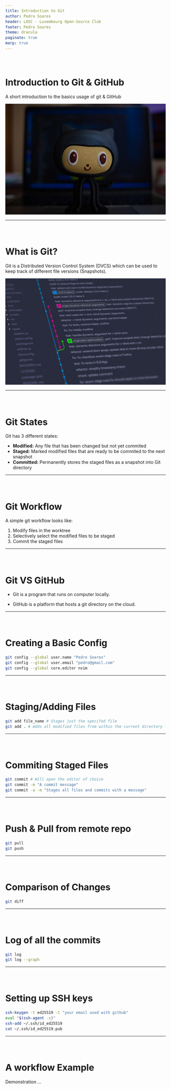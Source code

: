```yaml
---
title: Introduction to Git
author: Pedro Soares
header: LOSC - Luxembourg Open-Source Club
footer: Pedro Soares
theme: dracula
paginate: true
marp: true
---
```


# Introduction to Git & GitHub

A short introduction to the basics usage of git & GitHub

![bg right](./imgs/git-mascot.jpg)

<style scoped>
h1 {
    padding-top: 1.5em;
}
</style>

---

# What is Git?

Git is a Distributed Version Control System (DVCS) which can be used to keep track of different file versions (Snapshots).

![bg blur](./imgs/git-log.jpg)

---

# Git States

Git has 3 different states:

- **Modified:** Any file that has been changed but not yet commited
- **Staged:** Marked modified files that are ready to be commited to the next snapshot
- **Committed:** Permanently stores the staged files as a snapshot into Git directory

<!-- ![bg blur](./imgs/git-log.jpg) -->

---

# Git Workflow

A simple git workflow looks like:

1. Modify files in the worktree
1. Selectively select the modified files to be staged
1. Commit the staged files

<!-- ![bg blur](./imgs/git-log.jpg) -->

---

# Git VS GitHub

- Git is a program that runs on computer locally.

- GitHub is a platform that hosts a git directory on the cloud.

---

# Creating a Basic Config

```sh
git config --global user.name "Pedro Soares"
git config --global user.email "pedro@gmail.com"
git config --global core.editor nvim
```

---

# Staging/Adding Files

```sh
git add file_name # Stages just the specifed file
git add . # Adds all modified files from within the current directory
```

---

# Commiting Staged Files

```sh
git commit # Will open the editor of choice
git commit -m "A commit message"
git commit -a -m "Stages all files and commits with a message"
```

---

# Push & Pull from remote repo

```sh
git pull
git push
```

---

# Comparison of Changes

```sh
git diff
```

---

# Log of all the commits

```sh
git log
git log --graph
```

---

# Setting up SSH keys

```sh
ssh-keygen -t ed25519 -C "your email used with github"
eval "$(ssh-agent -s)"
ssh-add ~/.ssh/id_ed25519
cat ~/.ssh/id_ed25519.pub
```

---

# A workflow Example

Demonstration ...
